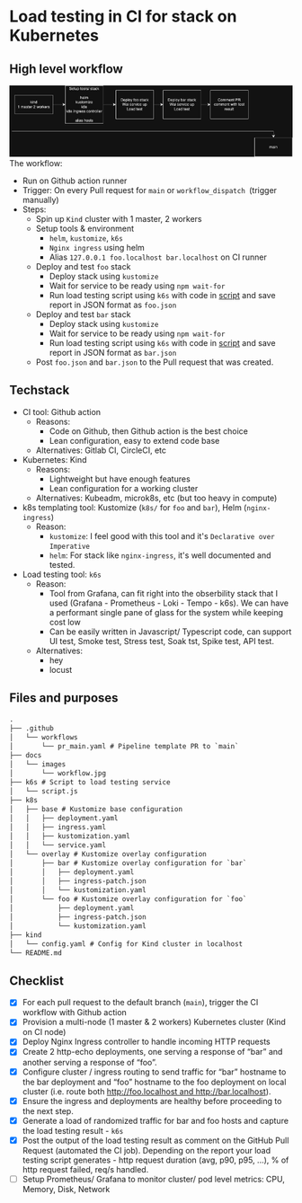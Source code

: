 # Load testing in CI for stack on Kubernetes

## High level workflow
![Workflow](./docs/images/workflow.jpg "Workflow")
The workflow:
- Run on Github action runner
- Trigger: On every Pull request for `main` or `workflow_dispatch `(trigger manually)
- Steps:
    - Spin up `Kind` cluster with 1 master, 2 workers
    - Setup tools & environment
        - `helm`, `kustomize`, `k6s`
        - `Nginx ingress` using helm
        - Alias `127.0.0.1 foo.localhost bar.localhost` on CI runner
    - Deploy and test `foo` stack
        - Deploy stack using `kustomize`
        - Wait for service to be ready using `npm wait-for`
        - Run load testing script using `k6s` with code in [script](k6s/script.js) and save report in JSON format as `foo.json`
    - Deploy and test `bar` stack
        - Deploy stack using `kustomize`
        - Wait for service to be ready using `npm wait-for`
        - Run load testing script using `k6s` with code in [script](k6s/script.js) and save report in JSON format as `bar.json`
    - Post `foo.json` and `bar.json` to the Pull request that was created.

## Techstack
- CI tool: Github action
    - Reasons:
        - Code on Github, then Github action is the best choice
        - Lean configuration, easy to extend code base
    - Alternatives: Gitlab CI, CircleCI, etc
- Kubernetes: Kind
    - Reasons:
        - Lightweight but have enough features 
        - Lean configuration for a working cluster
    - Alternatives: Kubeadm, microk8s, etc (but too heavy in compute)
- k8s templating tool: Kustomize (`k8s/` for `foo` and `bar`), Helm (`nginx-ingress`)
    - Reason:
        - `kustomize`: I feel good with this tool and it's `Declarative over Imperative`
        - `helm`: For stack like `nginx-ingress`, it's well documented and tested.
- Load testing tool: `k6s`
    - Reason:
        - Tool from Grafana, can fit right into the obserbility stack that I used (Grafana - Prometheus - Loki - Tempo - k6s). We can have a performant single pane of glass for the system while keeping cost low
        - Can be easily written in Javascript/ Typescript code, can support UI test, Smoke test, Stress test, Soak tst, Spike test, API test.
    - Alternatives:
        - hey
        - locust

## Files and purposes
```
.
├── .github
│   └── workflows
│       └── pr_main.yaml # Pipeline template PR to `main`
├── docs
│   └── images
│       └── workflow.jpg
├── k6s # Script to load testing service
│   └── script.js
├── k8s
│   ├── base # Kustomize base configuration
│   │   ├── deployment.yaml
│   │   ├── ingress.yaml
│   │   ├── kustomization.yaml
│   │   └── service.yaml
│   └── overlay # Kustomize overlay configuration
│       ├── bar # Kustomize overlay configuration for `bar`
│       │   ├── deployment.yaml
│       │   ├── ingress-patch.json
│       │   └── kustomization.yaml
│       └── foo # Kustomize overlay configuration for `foo`
│           ├── deployment.yaml
│           ├── ingress-patch.json
│           └── kustomization.yaml
├── kind
│   └── config.yaml # Config for Kind cluster in localhost
└── README.md
```

## Checklist

- [x] For each pull request to the default branch (`main`), trigger the CI workflow with Github action
- [x] Provision a multi-node (1 master & 2 workers) Kubernetes cluster (Kind on CI node)
- [x] Deploy Nginx Ingress controller to handle incoming HTTP requests
- [x] Create 2 http-echo deployments, one serving a response of “bar” and another serving a response of “foo”.
- [x] Configure cluster / ingress routing to send traffic for “bar” hostname to the bar deployment and “foo” hostname to the foo deployment on local cluster (i.e. route both http://foo.localhost and http://bar.localhost).
- [x] Ensure the ingress and deployments are healthy before proceeding to the next step.
- [x] Generate a load of randomized traffic for bar and foo hosts and capture the load testing result - `k6s`
- [x] Post the output of the load testing result as comment on the GitHub Pull Request (automated the CI job). Depending on the report your load testing script generates - http request duration (avg, p90, p95, ...), % of http request failed, req/s handled.
- [ ] Setup Prometheus/ Grafana to monitor cluster/ pod level metrics: CPU, Memory, Disk, Network